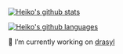 [![Heiko's github stats](https://github-readme-stats-one-bice.vercel.app/api?username=HeikoBornholdt&count_private=true&show_icons=true&theme=vue-dark&include_all_commits=true&role=OWNER,ORGANIZATION_MEMBER)](https://github.com/anuraghazra/github-readme-stats)

[![Heiko's github languages](https://github-readme-stats-one-bice.vercel.app/api/top-langs?username=HeikoBornholdt&count_private=true&card_width=450&show_icons=true&theme=vue-dark&layout=compact&langs_count=10&role=OWNER,ORGANIZATION_MEMBER&hide=html)](https://github.com/anuraghazra/github-readme-stats)

🔭 I’m currently working on [drasyl](https://github.com/drasyl-overlay)
